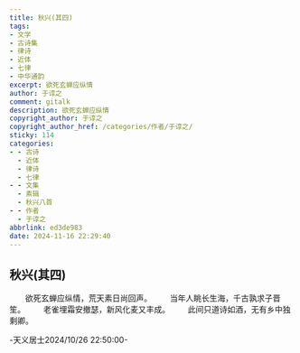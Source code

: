 ```yaml
---
title: 秋兴(其四)
tags:
- 文学
- 古诗集
- 律诗
- 近体
- 七律
- 中华通韵
excerpt: 欲死玄蝉应纵情
author: 于谆之
comment: gitalk
description: 欲死玄蝉应纵情
copyright_author: 于谆之
copyright_author_href: /categories/作者/于谆之/
sticky: 114
categories:
- - 古诗
  - 近体
  - 律诗
  - 七律
- - 文集
  - 素辑
  - 秋兴八首
- - 作者
  - 于谆之
abbrlink: ed3de983
date: 2024-11-16 22:29:40
---
```


## 秋兴(其四)

&emsp;&emsp;欲死玄蝉应纵情，荒天素日尚回声。
&emsp;&emsp;当年人眺长生海，千古孰求子晋笙。
&emsp;&emsp;老雀埋霜安撤瑟，新风化麦又丰成。
&emsp;&emsp;此间只道诗如酒，无有乡中独剩卿。

-天义居士2024/10/26 22:50:00-